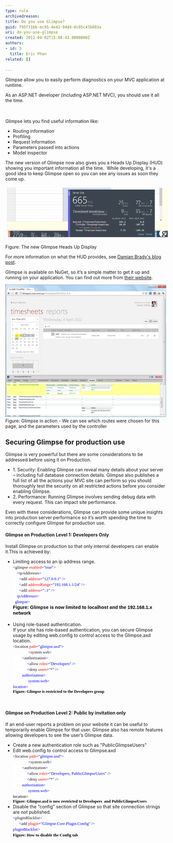 ```yaml
---
type: rule
archivedreason: 
title: Do you use Glimpse?
guid: f95f31bb-ec95-4e42-94d4-0c05c43b883a
uri: do-you-use-glimpse
created: 2012-04-02T15:08:43.0000000Z
authors:
- id: 3
  title: Eric Phan
related: []

---
```



Glimpse allow you to easily perform diagnostics on your MVC application at runtime.<div>As an ASP.NET developer (including ASP.NET MVC), you should use it all the time.</div>
<br><excerpt class='endintro'></excerpt><br>
<p>Glimpse lets you find useful information like:</p>
<ul><li>Routing information</li>
<li>Profiling</li>
<li>Request information</li>
<li>Parameters passed into actions</li>
<li>Model inspector</li></ul>
<p>The new version of Glimpse now also gives you a Heads Up Display (HUD) showing you important information all the time.  While developing, it's a good idea to keep Glimpse open so you can see any issues as soon they come up.</p><p><img src="GlimpseHeadsUpDisplay.png" alt="GlimpseHeadsUpDisplay.png" style="margin:5px;width:650px;" /><br></p><p><span class="ssw-rteStyle-FigureNormal">Figure: The new Glimpse Heads Up Display</span></p><p>For more information on what the HUD provides, see <a href="http://blog.damianbrady.com.au/2013/06/12/glimpse-heads-up-display-released/">Damian Brady's blog post​</a>.</p><p>Glimpse is available on NuGet, so it’s a simple matter to get it up and running on your application. You can find out more from <a href="http://getglimpse.com/" target="_blank">their website</a>.</p>
<img class="ms-rteCustom-ImageArea" alt="glimpse.png" src="glimpse.png" /> <span class="ms-rteCustom-FigureNormal">Figure: Glimpse in action - We can see which routes were chosen for this page, and the parameters used by the controller</span><span class="ms-rteCustom-FigureNormal"></span> <h2>Securing Glimpse for production use</h2>
<p>Glimpse is very powerful but there are some considerations to be addressed before using it on Production. </p>
<ul><li>1. Security: Enabling Glimpse can reveal many details about your server – including full database connection details. Glimpse also publishes a full list of all the actions your MVC site can perform so you should thoroughly test the security on all restricted actions before you consider enabling Glimpse. </li>
<li>2. Performance: Running Glimpse involves sending debug data with every request. This can impact site performance. </li></ul>
<p>Even with these considerations, Glimpse can provide some unique insights into production server performance so it’s worth spending the time to correctly configure Glimpse for production use.</p>
<h4>Glimpse on Production Level 1: Developers Only</h4>
<p>Install Glimpse on production so that only internal developers can enable it.This is achieved by: </p>
<ul><li>Limiting access to an ip address range. <br><div style="margin:0cm 0cm 0pt;"><span style="font-size:9.5pt;font-family:consolas;background-color:white;color:blue;"><</span><span style="font-size:9.5pt;font-family:consolas;background-color:white;">glimpse</span><span style="font-size:9.5pt;font-family:consolas;background-color:white;color:blue;"> </span><span style="font-size:9.5pt;font-family:consolas;background-color:white;color:red;">enabled</span><span style="font-size:9.5pt;font-family:consolas;background-color:white;color:blue;">=</span><span style="font-size:9.5pt;font-family:consolas;background-color:white;color:black;">"</span><span style="font-size:9.5pt;font-family:consolas;background-color:white;color:blue;">true</span><span style="font-size:9.5pt;font-family:consolas;background-color:white;color:black;">"</span><span style="font-size:9.5pt;font-family:consolas;background-color:white;color:blue;">></span><span style="font-size:9.5pt;font-family:consolas;background-color:white;color:black;"></span></div>
<div style="margin:0cm 0cm 0pt;"><span style="font-size:9.5pt;font-family:consolas;background-color:white;color:blue;">    <</span><span style="font-size:9.5pt;font-family:consolas;background-color:white;">ipAddresses</span><span style="font-size:9.5pt;font-family:consolas;background-color:white;color:blue;">></span><span style="font-size:9.5pt;font-family:consolas;background-color:white;color:black;"></span></div>
<div style="margin:0cm 0cm 0pt;"><span style="font-size:9.5pt;font-family:consolas;background-color:white;color:blue;">      <</span><span style="font-size:9.5pt;font-family:consolas;background-color:white;">add</span><span style="font-size:9.5pt;font-family:consolas;background-color:white;color:blue;"> </span><span style="font-size:9.5pt;font-family:consolas;background-color:white;color:red;">address</span><span style="font-size:9.5pt;font-family:consolas;background-color:white;color:blue;">=</span><span style="font-size:9.5pt;font-family:consolas;background-color:white;color:black;">"</span><span style="font-size:9.5pt;font-family:consolas;background-color:white;color:blue;">127.0.0.1</span><span style="font-size:9.5pt;font-family:consolas;background-color:white;color:black;">"</span><span style="font-size:9.5pt;font-family:consolas;background-color:white;color:blue;"> /></span><span style="font-size:9.5pt;font-family:consolas;background-color:white;color:black;"></span></div>
<div style="margin:0cm 0cm 0pt;"><span style="font-size:9.5pt;font-family:consolas;background-color:white;color:blue;">      <</span><span style="font-size:9.5pt;font-family:consolas;background-color:white;">add</span><span style="font-size:9.5pt;font-family:consolas;background-color:white;color:blue;"> </span><span style="font-size:9.5pt;font-family:consolas;background-color:white;color:red;">addressRange</span><span style="font-size:9.5pt;font-family:consolas;background-color:white;color:blue;">=</span><span style="font-size:9.5pt;font-family:consolas;background-color:white;color:black;">"</span><span style="font-size:9.5pt;font-family:consolas;background-color:white;color:blue;">192.168.1.1/24</span><span style="font-size:9.5pt;font-family:consolas;background-color:white;color:black;">"</span><span style="font-size:9.5pt;font-family:consolas;background-color:white;color:blue;"> /></span><span style="font-size:9.5pt;font-family:consolas;background-color:white;color:black;"></span></div>
<div style="margin:0cm 0cm 0pt;"><span style="font-size:9.5pt;font-family:consolas;background-color:white;color:blue;">      <</span><span style="font-size:9.5pt;font-family:consolas;background-color:white;">add</span><span style="font-size:9.5pt;font-family:consolas;background-color:white;color:blue;"> </span><span style="font-size:9.5pt;font-family:consolas;background-color:white;color:red;">address</span><span style="font-size:9.5pt;font-family:consolas;background-color:white;color:blue;">=</span><span style="font-size:9.5pt;font-family:consolas;background-color:white;color:black;">"</span><span style="font-size:9.5pt;font-family:consolas;background-color:white;color:blue;">::1</span><span style="font-size:9.5pt;font-family:consolas;background-color:white;color:black;">"</span><span style="font-size:9.5pt;font-family:consolas;background-color:white;color:blue;"> /></span><span style="font-size:9.5pt;font-family:consolas;background-color:white;color:black;"></span></div>
<div style="margin:0cm 0cm 0pt;"><span style="font-size:9.5pt;font-family:consolas;background-color:white;color:blue;">    </</span><span style="font-size:9.5pt;font-family:consolas;background-color:white;">ipAddresses</span><span style="font-size:9.5pt;font-family:consolas;background-color:white;color:blue;">></span><span style="font-size:9.5pt;font-family:consolas;background-color:white;color:black;"></span></div>
<span style="font-size:9.5pt;font-family:consolas;background-color:white;color:blue;">  </</span><span style="font-size:9.5pt;font-family:consolas;background-color:white;">glimpse</span><span style="font-size:9.5pt;font-family:consolas;background-color:white;color:blue;">><br><span style="font-size:11pt;font-family:calibri, sans-serif;color:#000000;"><strong>Figure: Glimpse is now limited to localhost and the 192.168.1.x network</strong></span></span><span style="font-size:11pt;font-family:calibri, sans-serif;"><br><br></span></li>
<li>Using role-based authentication.<br>If your site has role-based authentication, you can secure Glimpse usage by editing web.config to control access to the Glimpse.axd location.<br><div style="margin:0cm 0cm 0pt;"><span style="font-size:9.5pt;font-family:consolas;background-color:white;color:blue;"><</span><span style="font-size:9.5pt;font-family:consolas;background-color:white;">location</span><span style="font-size:9.5pt;font-family:consolas;background-color:white;color:blue;"> </span><span style="font-size:9.5pt;font-family:consolas;background-color:white;color:red;">path</span><span style="font-size:9.5pt;font-family:consolas;background-color:white;color:blue;">=</span><span style="font-size:9.5pt;font-family:consolas;background-color:white;color:black;">"</span><span style="font-size:9.5pt;font-family:consolas;background-color:white;color:blue;">glimpse.axd</span><span style="font-size:9.5pt;font-family:consolas;background-color:white;color:black;">"</span><span style="font-size:9.5pt;font-family:consolas;background-color:white;color:blue;">></span><span style="font-size:9.5pt;font-family:consolas;background-color:white;color:black;"></span></div>
<div style="margin:0cm 0cm 0pt;text-indent:36pt;"><span style="font-size:9.5pt;font-family:consolas;background-color:white;color:blue;"><</span><span style="font-size:9.5pt;font-family:consolas;background-color:white;">system.web</span><span style="font-size:9.5pt;font-family:consolas;background-color:white;color:blue;">></span><span style="font-size:9.5pt;font-family:consolas;background-color:white;color:black;"></span></div>
<div style="margin:0cm 0cm 0pt;"><span style="font-size:9.5pt;font-family:consolas;background-color:white;color:blue;">         <</span><span style="font-size:9.5pt;font-family:consolas;background-color:white;">authorization</span><span style="font-size:9.5pt;font-family:consolas;background-color:white;color:blue;">></span><span style="font-size:9.5pt;font-family:consolas;background-color:white;color:black;"></span></div>
<div style="margin:0cm 0cm 0pt;"><span style="font-size:9.5pt;font-family:consolas;background-color:white;color:blue;">              <</span><span style="font-size:9.5pt;font-family:consolas;background-color:white;">allow</span><span style="font-size:9.5pt;font-family:consolas;background-color:white;color:blue;"> </span><span style="font-size:9.5pt;font-family:consolas;background-color:white;color:red;">roles</span><span style="font-size:9.5pt;font-family:consolas;background-color:white;color:blue;">=</span><span style="font-size:9.5pt;font-family:consolas;background-color:white;color:black;">"</span><span style="font-size:9.5pt;font-family:consolas;background-color:white;color:blue;">Developers</span><span style="font-size:9.5pt;font-family:consolas;background-color:white;color:black;">"</span><span style="font-size:9.5pt;font-family:consolas;background-color:white;color:blue;"> /></span><span style="font-size:9.5pt;font-family:consolas;background-color:white;color:black;"></span></div>
<div style="margin:0cm 0cm 0pt;"><span style="font-size:9.5pt;font-family:consolas;background-color:white;color:blue;">              <</span><span style="font-size:9.5pt;font-family:consolas;background-color:white;">deny</span><span style="font-size:9.5pt;font-family:consolas;background-color:white;color:blue;"> </span><span style="font-size:9.5pt;font-family:consolas;background-color:white;color:red;">users</span><span style="font-size:9.5pt;font-family:consolas;background-color:white;color:blue;">=</span><span style="font-size:9.5pt;font-family:consolas;background-color:white;color:black;">"</span><span style="font-size:9.5pt;font-family:consolas;background-color:white;color:blue;">*</span><span style="font-size:9.5pt;font-family:consolas;background-color:white;color:black;">"</span><span style="font-size:9.5pt;font-family:consolas;background-color:white;color:blue;"> /></span><span style="font-size:9.5pt;font-family:consolas;background-color:white;color:black;"></span></div>
<div style="margin:0cm 0cm 0pt;"><span style="font-size:9.5pt;font-family:consolas;background-color:white;color:blue;">         </</span><span style="font-size:9.5pt;font-family:consolas;background-color:white;">authorization</span><span style="font-size:9.5pt;font-family:consolas;background-color:white;color:blue;">></span><span style="font-size:9.5pt;font-family:consolas;background-color:white;color:black;"></span></div>
<div style="margin:0cm 0cm 0pt;text-indent:36pt;"><span style="font-size:9.5pt;font-family:consolas;background-color:white;color:blue;"></</span><span style="font-size:9.5pt;font-family:consolas;background-color:white;">system.web</span><span style="font-size:9.5pt;font-family:consolas;background-color:white;color:blue;">></span><span style="font-size:9.5pt;font-family:consolas;background-color:white;color:black;"></span></div>
<div style="margin:0cm 0cm 0pt;"><span style="font-size:9.5pt;font-family:consolas;background-color:white;color:blue;"></</span><span style="font-size:9.5pt;font-family:consolas;background-color:white;">location</span><span style="font-size:9.5pt;font-family:consolas;background-color:white;color:blue;">></span><span style="font-size:9.5pt;font-family:consolas;color:blue;"> <div style="color:#000000;margin:0cm 0cm 0pt;"><b><font face="Calibri">Figure: Glimpse is restricted to the Developers group</font></b></div></span></div></li></ul>
<p> </p>
<h4>Glimpse on Production Level 2: Public by invitation only</h4>
<p>If an end-user reports a problem on your website it can be useful to temporarily enable Glimpse for that user. Glimpse also has remote features allowing developers to see the user’s Glimpse data. </p>
<ul><li>Create a new authentication role such as "PublicGlimpseUsers"</li>
<li>Edit web.config to control access to Glimpse.axd<br><div style="margin:0cm 0cm 0pt;"><span style="font-size:9.5pt;font-family:consolas;background-color:white;color:blue;"><</span><span style="font-size:9.5pt;font-family:consolas;background-color:white;">location</span><span style="font-size:9.5pt;font-family:consolas;background-color:white;color:blue;"> </span><span style="font-size:9.5pt;font-family:consolas;background-color:white;color:red;">path</span><span style="font-size:9.5pt;font-family:consolas;background-color:white;color:blue;">=</span><span style="font-size:9.5pt;font-family:consolas;background-color:white;color:black;">"</span><span style="font-size:9.5pt;font-family:consolas;background-color:white;color:blue;">glimpse.axd</span><span style="font-size:9.5pt;font-family:consolas;background-color:white;color:black;">"</span><span style="font-size:9.5pt;font-family:consolas;background-color:white;color:blue;">></span><span style="font-size:9.5pt;font-family:consolas;background-color:white;color:black;"></span></div>
<div style="margin:0cm 0cm 0pt;text-indent:36pt;"><span style="font-size:9.5pt;font-family:consolas;background-color:white;color:blue;"><</span><span style="font-size:9.5pt;font-family:consolas;background-color:white;">system.web</span><span style="font-size:9.5pt;font-family:consolas;background-color:white;color:blue;">></span><span style="font-size:9.5pt;font-family:consolas;background-color:white;color:black;"></span></div>
<div style="margin:0cm 0cm 0pt;"><span style="font-size:9.5pt;font-family:consolas;background-color:white;color:blue;">         <</span><span style="font-size:9.5pt;font-family:consolas;background-color:white;">authorization</span><span style="font-size:9.5pt;font-family:consolas;background-color:white;color:blue;">></span><span style="font-size:9.5pt;font-family:consolas;background-color:white;color:black;"></span></div>
<div style="margin:0cm 0cm 0pt;"><span style="font-size:9.5pt;font-family:consolas;background-color:white;color:blue;">              <</span><span style="font-size:9.5pt;font-family:consolas;background-color:white;">allow</span><span style="font-size:9.5pt;font-family:consolas;background-color:white;color:blue;"> </span><span style="font-size:9.5pt;font-family:consolas;background-color:white;color:red;">roles</span><span style="font-size:9.5pt;font-family:consolas;background-color:white;color:blue;">=</span><span style="font-size:9.5pt;font-family:consolas;background-color:white;color:black;">"</span><span style="font-size:9.5pt;font-family:consolas;background-color:white;color:blue;">Developers, PublicGlimpseUsers</span><span style="font-size:9.5pt;font-family:consolas;background-color:white;color:black;">"</span><span style="font-size:9.5pt;font-family:consolas;background-color:white;color:blue;"> /></span><span style="font-size:9.5pt;font-family:consolas;background-color:white;color:black;"></span></div>
<div style="margin:0cm 0cm 0pt;"><span style="font-size:9.5pt;font-family:consolas;background-color:white;color:blue;">              <</span><span style="font-size:9.5pt;font-family:consolas;background-color:white;">deny</span><span style="font-size:9.5pt;font-family:consolas;background-color:white;color:blue;"> </span><span style="font-size:9.5pt;font-family:consolas;background-color:white;color:red;">users</span><span style="font-size:9.5pt;font-family:consolas;background-color:white;color:blue;">=</span><span style="font-size:9.5pt;font-family:consolas;background-color:white;color:black;">"</span><span style="font-size:9.5pt;font-family:consolas;background-color:white;color:blue;">*</span><span style="font-size:9.5pt;font-family:consolas;background-color:white;color:black;">"</span><span style="font-size:9.5pt;font-family:consolas;background-color:white;color:blue;"> /></span><span style="font-size:9.5pt;font-family:consolas;background-color:white;color:black;"></span></div>
<div style="margin:0cm 0cm 0pt;"><span style="font-size:9.5pt;font-family:consolas;background-color:white;color:blue;">         </</span><span style="font-size:9.5pt;font-family:consolas;background-color:white;">authorization</span><span style="font-size:9.5pt;font-family:consolas;background-color:white;color:blue;">></span><span style="font-size:9.5pt;font-family:consolas;background-color:white;color:black;"></span></div>
<div style="margin:0cm 0cm 0pt;text-indent:36pt;"><span style="font-size:9.5pt;font-family:consolas;background-color:white;color:blue;"></</span><span style="font-size:9.5pt;font-family:consolas;background-color:white;">system.web</span><span style="font-size:9.5pt;font-family:consolas;background-color:white;color:blue;">></span><span style="font-size:9.5pt;font-family:consolas;background-color:white;color:black;"></span></div>
<div style="margin:0cm 0cm 0pt;"><span style="font-size:9.5pt;font-family:consolas;background-color:white;color:#000000;"></</span><span style="font-size:9.5pt;font-family:consolas;background-color:white;color:#000000;">location</span><span style="font-size:9.5pt;font-family:consolas;background-color:white;color:#000000;">></span><span style="font-size:9.5pt;font-family:consolas;color:blue;"><span style="color:#000000;"> </span><div style="margin:0cm 0cm 0pt;"><b><font face="Calibri"><span style="color:#000000;">Figure: Glimpse.axd is now restricted to Developers  and PublicGlimpseUsers </span><br></font></b></div></span></div></li>
<li>Disable the “config” section of Glimpse so that site connection strings are not published. <br><div style="margin:0cm 0cm 0pt;"><span style="font-size:9.5pt;font-family:consolas;background-color:white;color:blue;"><</span><span style="font-size:9.5pt;font-family:consolas;background-color:white;">pluginBlacklist</span><span style="font-size:9.5pt;font-family:consolas;background-color:white;color:blue;">></span><span style="font-size:9.5pt;font-family:consolas;background-color:white;color:black;"></span></div>
<div style="margin:0cm 0cm 0pt;"><span style="font-size:9.5pt;font-family:consolas;background-color:white;color:blue;">      <</span><span style="font-size:9.5pt;font-family:consolas;background-color:white;">add</span><span style="font-size:9.5pt;font-family:consolas;background-color:white;color:blue;"> </span><span style="font-size:9.5pt;font-family:consolas;background-color:white;color:red;">plugin</span><span style="font-size:9.5pt;font-family:consolas;background-color:white;color:blue;">=</span><span style="font-size:9.5pt;font-family:consolas;background-color:white;color:black;">"</span><span style="font-size:9.5pt;font-family:consolas;background-color:white;color:blue;">Glimpse.Core.Plugin.Config</span><span style="font-size:9.5pt;font-family:consolas;background-color:white;color:black;">"</span><span style="font-size:9.5pt;font-family:consolas;background-color:white;color:blue;"> /></span><span style="font-size:9.5pt;font-family:consolas;background-color:white;color:black;"></span></div>
<div style="margin:0cm 0cm 0pt;"><span style="font-size:9.5pt;font-family:consolas;background-color:white;color:blue;"></</span><span style="font-size:9.5pt;font-family:consolas;background-color:white;">pluginBlacklist</span><span style="font-size:9.5pt;font-family:consolas;background-color:white;color:blue;">><br><b style="color:#000000;"><font face="Calibri">Figure: How to disable the Config tab </font></b></span><span style="font-size:9.5pt;font-family:consolas;color:blue;"></span></div></li>
<p> </p></ul>


